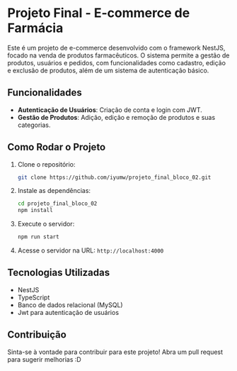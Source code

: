 # Projeto Final - E-commerce de Farmácia

Este é um projeto de e-commerce desenvolvido com o framework NestJS, focado na venda de produtos farmacêuticos. O sistema permite a gestão de produtos, usuários e pedidos, com funcionalidades como cadastro, edição e exclusão de produtos, além de um sistema de autenticação básico.

## Funcionalidades

- **Autenticação de Usuários**: Criação de conta e login com JWT.
- **Gestão de Produtos**: Adição, edição e remoção de produtos e suas categorias.

## Como Rodar o Projeto

1. Clone o repositório:
   ```bash
   git clone https://github.com/iyumw/projeto_final_bloco_02.git
   ```

2. Instale as dependências:
   ```bash
   cd projeto_final_bloco_02
   npm install
   ```

3. Execute o servidor:
   ```bash
   npm run start
   ```

4. Acesse o servidor na URL: `http://localhost:4000`

## Tecnologias Utilizadas

- NestJS
- TypeScript
- Banco de dados relacional (MySQL)
- Jwt para autenticação de usuários

## Contribuição

Sinta-se à vontade para contribuir para este projeto! Abra um pull request para sugerir melhorias :D
